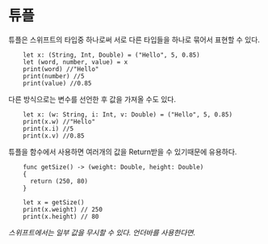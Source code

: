 # 튜플

튜플은 스위프트의 타입중 하나로써 서로 다른 타입들을 하나로 묶어서 표현할 수 있다.

        let x: (String, Int, Double) = ("Hello", 5, 0.85)
        let (word, number, value) = x
        print(word) //"Hello"
        print(number) //5
        print(value) //0.85

다른 방식으로는 변수를 선언한 후 값을 가져올 수도 있다.

        let x: (w: String, i: Int, v: Double) = ("Hello", 5, 0.85)
        print(x.w) //"Hello"
        print(x.i) //5
        print(x.v) //0.85

튜플을 함수에서 사용하면 여러개의 값을 Return받을 수 있기때문에 유용하다.

        func getSize() -> (weight: Double, height: Double)
        {
          return (250, 80)
        }

        let x = getSize()
        print(x.weight) // 250
        print(x.height) // 80

*스위프트에서는 일부 값을 무시할 수 있다. 언더바를 사용한다면.*
